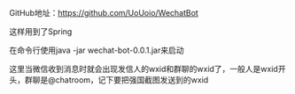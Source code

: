GitHub地址：https://github.com/UoUoio/WechatBot

这样用到了Spring

在命令行使用java -jar wechat-bot-0.0.1.jar来启动

这里当微信收到消息时就会出现发信人的wxid和群聊的wxid了，一般人是wxid开头，群聊是@chatroom，记下要把强国截图发送到的wxid
